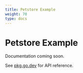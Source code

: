 ```yaml
---
title: Petstore Example
weight: 70
type: docs
---
```


# Petstore Example

Documentation coming soon.

See [pkg.go.dev](https://pkg.go.dev/github.com/z5labs/humus/grpc) for API reference.
